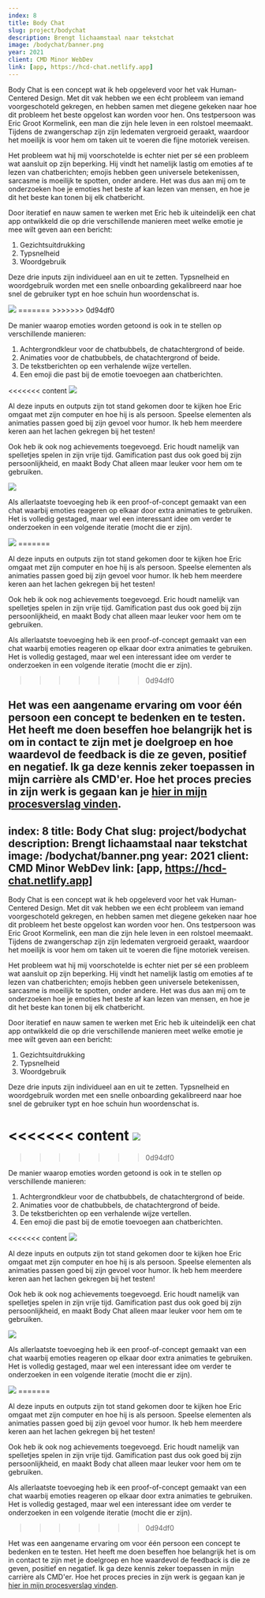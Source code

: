 ```yaml
---
index: 8
title: Body Chat
slug: project/bodychat
description: Brengt lichaamstaal naar tekstchat
image: /bodychat/banner.png
year: 2021
client: CMD Minor WebDev
link: [app, https://hcd-chat.netlify.app]
---
```


<script>
  import Image from '$lib/components/atoms/Image.svelte'
</script>

Body Chat is een concept wat ik heb opgeleverd voor het vak Human-Centered Design. Met dit vak hebben we een écht probleem van iemand voorgeschoteld gekregen, en hebben samen met diegene gekeken naar hoe dit probleem het beste opgelost kan worden voor hen. Ons testpersoon was Eric Groot Kormelink, een man die zijn hele leven in een rolstoel meemaakt. Tijdens de zwangerschap zijn zijn ledematen vergroeid geraakt, waardoor het moeilijk is voor hem om taken uit te voeren die fijne motoriek vereisen.

Het probleem wat hij mij voorschotelde is echter niet per sé een probleem wat aansluit op zijn beperking. Hij vindt het namelijk lastig om emoties af te lezen van chatberichten; emojis hebben geen universele betekenissen, sarcasme is moeilijk te spotten, onder andere. Het was dus aan mij om te onderzoeken hoe je emoties het beste af kan lezen van mensen, en hoe je dit het beste kan tonen bij elk chatbericht.

Door iteratief en nauw samen te werken met Eric heb ik uiteindelijk een chat app ontwikkeld die op drie verschillende manieren meet welke emotie je mee wilt geven aan een bericht:

1. Gezichtsuitdrukking
2. Typsnelheid
3. Woordgebruik

Deze drie inputs zijn individueel aan en uit te zetten. Typsnelheid en woordgebruik worden met een snelle onboarding gekalibreerd naar hoe snel de gebruiker typt en hoe schuin hun woordenschat is.

<Image lazy format="caption" src="/bodychat/inputs.png" caption="De drie verschillende soorten inputs worden stuk voor stuk aan je uitgelegd en ingesteld op hoe jij je computer gebruikt." />
=======
<!-- TODO: Screenshots van inputs bij onboarding toevoegen -->
>>>>>>> 0d94df0

De manier waarop emoties worden getoond is ook in te stellen op verschillende manieren:

1. Achtergrondkleur voor de chatbubbels, de chatachtergrond of beide.
2. Animaties voor de chatbubbels, de chatachtergrond of beide.
3. De tekstberichten op een verhalende wijze vertellen.
4. Een emoji die past bij de emotie toevoegen aan chatberichten.

<<<<<<< content
<Image lazy format="caption" src="/bodychat/outputs.png" caption="De manier waarop emoties worden getoond in de chats zijn nauwkeurig in te stellen op jouw persoonlijke smaak." />

Al deze inputs en outputs zijn tot stand gekomen door te kijken hoe Eric omgaat met zijn computer en hoe hij is als persoon. Speelse elementen als animaties passen goed bij zijn gevoel voor humor. Ik heb hem meerdere keren aan het lachen gekregen bij het testen!

Ook heb ik ook nog achievements toegevoegd. Eric houdt namelijk van spelletjes spelen in zijn vrije tijd. Gamification past dus ook goed bij zijn persoonlijkheid, en maakt Body Chat alleen maar leuker voor hem om te gebruiken.

<Image lazy format="caption" src="/bodychat/achievements.png" caption="Achievements voegen een speels element toe aan de app. Gotta catch them all!" />

Als allerlaatste toevoeging heb ik een proof-of-concept gemaakt van een chat waarbij emoties reageren op elkaar door extra animaties te gebruiken. Het is volledig gestaged, maar wel een interessant idee om verder te onderzoeken in een volgende iteratie (mocht die er zijn).

<Image lazy format="caption" src="/bodychat/proof-of-concept.png" caption="Het boze gesprek tussen Berend Jr. en Sr. laat theatraal zien hoe emoties op elkaar in kunnen spelen in een chat-omgeving." />
=======
<!-- TODO: Screenshot van output onboarding toevoegen toevoegen -->

Al deze inputs en outputs zijn tot stand gekomen door te kijken hoe Eric omgaat met zijn computer en hoe hij is als persoon. Speelse elementen als animaties passen goed bij zijn gevoel voor humor. Ik heb hem meerdere keren aan het lachen gekregen bij het testen!

Ook heb ik ook nog achievements toegevoegd. Eric houdt namelijk van spelletjes spelen in zijn vrije tijd. Gamification past dus ook goed bij zijn persoonlijkheid, en maakt Body chat alleen maar leuker voor hem om te gebruiken.

<!-- TODO: Screenshot van achievements toevoegen -->

Als allerlaatste toevoeging heb ik een proof-of-concept gemaakt van een chat waarbij emoties reageren op elkaar door extra animaties te gebruiken. Het is volledig gestaged, maar wel een interessant idee om verder te onderzoeken in een volgende iteratie (mocht die er zijn).

<!-- TODO: Screenshot toevoegen van proof-of-concept chat -->
>>>>>>> 0d94df0

Het was een aangename ervaring om voor één persoon een concept te bedenken en te testen. Het heeft me doen beseffen hoe belangrijk het is om in contact te zijn met je doelgroep en hoe waardevol de feedback is die ze geven, positief en negatief. Ik ga deze kennis zeker toepassen in mijn carrière als CMD'er. Hoe het proces precies in zijn werk is gegaan kan je [hier in mijn procesverslag vinden](https://github.com/jonahgoldwastaken/human-centered-design-2021).
---
index: 8
title: Body Chat
slug: project/bodychat
description: Brengt lichaamstaal naar tekstchat
image: /bodychat/banner.png
year: 2021
client: CMD Minor WebDev
link: [app, https://hcd-chat.netlify.app]
---

<script>
  import Image from '$lib/components/atoms/Image.svelte'
</script>

Body Chat is een concept wat ik heb opgeleverd voor het vak Human-Centered Design. Met dit vak hebben we een écht probleem van iemand voorgeschoteld gekregen, en hebben samen met diegene gekeken naar hoe dit probleem het beste opgelost kan worden voor hen. Ons testpersoon was Eric Groot Kormelink, een man die zijn hele leven in een rolstoel meemaakt. Tijdens de zwangerschap zijn zijn ledematen vergroeid geraakt, waardoor het moeilijk is voor hem om taken uit te voeren die fijne motoriek vereisen.

Het probleem wat hij mij voorschotelde is echter niet per sé een probleem wat aansluit op zijn beperking. Hij vindt het namelijk lastig om emoties af te lezen van chatberichten; emojis hebben geen universele betekenissen, sarcasme is moeilijk te spotten, onder andere. Het was dus aan mij om te onderzoeken hoe je emoties het beste af kan lezen van mensen, en hoe je dit het beste kan tonen bij elk chatbericht.

Door iteratief en nauw samen te werken met Eric heb ik uiteindelijk een chat app ontwikkeld die op drie verschillende manieren meet welke emotie je mee wilt geven aan een bericht:

1. Gezichtsuitdrukking
2. Typsnelheid
3. Woordgebruik

Deze drie inputs zijn individueel aan en uit te zetten. Typsnelheid en woordgebruik worden met een snelle onboarding gekalibreerd naar hoe snel de gebruiker typt en hoe schuin hun woordenschat is.

<<<<<<< content
<Image lazy format="caption" src="/bodychat/inputs.png" caption="De drie verschillende soorten inputs worden stuk voor stuk aan je uitgelegd en ingesteld op hoe jij je computer gebruikt." />
=======
<!-- TODO: Screenshots van inputs bij onboarding toevoegen -->
>>>>>>> 0d94df0

De manier waarop emoties worden getoond is ook in te stellen op verschillende manieren:

1. Achtergrondkleur voor de chatbubbels, de chatachtergrond of beide.
2. Animaties voor de chatbubbels, de chatachtergrond of beide.
3. De tekstberichten op een verhalende wijze vertellen.
4. Een emoji die past bij de emotie toevoegen aan chatberichten.

<<<<<<< content
<Image lazy format="caption" src="/bodychat/outputs.png" caption="De manier waarop emoties worden getoond in de chats zijn nauwkeurig in te stellen op jouw persoonlijke smaak." />

Al deze inputs en outputs zijn tot stand gekomen door te kijken hoe Eric omgaat met zijn computer en hoe hij is als persoon. Speelse elementen als animaties passen goed bij zijn gevoel voor humor. Ik heb hem meerdere keren aan het lachen gekregen bij het testen!

Ook heb ik ook nog achievements toegevoegd. Eric houdt namelijk van spelletjes spelen in zijn vrije tijd. Gamification past dus ook goed bij zijn persoonlijkheid, en maakt Body Chat alleen maar leuker voor hem om te gebruiken.

<Image lazy format="caption" src="/bodychat/achievements.png" caption="Achievements voegen een speels element toe aan de app. Gotta catch them all!" />

Als allerlaatste toevoeging heb ik een proof-of-concept gemaakt van een chat waarbij emoties reageren op elkaar door extra animaties te gebruiken. Het is volledig gestaged, maar wel een interessant idee om verder te onderzoeken in een volgende iteratie (mocht die er zijn).

<Image lazy format="caption" src="/bodychat/proof-of-concept.png" caption="Het boze gesprek tussen Berend Jr. en Sr. laat theatraal zien hoe emoties op elkaar in kunnen spelen in een chat-omgeving." />
=======
<!-- TODO: Screenshot van output onboarding toevoegen toevoegen -->

Al deze inputs en outputs zijn tot stand gekomen door te kijken hoe Eric omgaat met zijn computer en hoe hij is als persoon. Speelse elementen als animaties passen goed bij zijn gevoel voor humor. Ik heb hem meerdere keren aan het lachen gekregen bij het testen!

Ook heb ik ook nog achievements toegevoegd. Eric houdt namelijk van spelletjes spelen in zijn vrije tijd. Gamification past dus ook goed bij zijn persoonlijkheid, en maakt Body chat alleen maar leuker voor hem om te gebruiken.

<!-- TODO: Screenshot van achievements toevoegen -->

Als allerlaatste toevoeging heb ik een proof-of-concept gemaakt van een chat waarbij emoties reageren op elkaar door extra animaties te gebruiken. Het is volledig gestaged, maar wel een interessant idee om verder te onderzoeken in een volgende iteratie (mocht die er zijn).

<!-- TODO: Screenshot toevoegen van proof-of-concept chat -->
>>>>>>> 0d94df0

Het was een aangename ervaring om voor één persoon een concept te bedenken en te testen. Het heeft me doen beseffen hoe belangrijk het is om in contact te zijn met je doelgroep en hoe waardevol de feedback is die ze geven, positief en negatief. Ik ga deze kennis zeker toepassen in mijn carrière als CMD'er. Hoe het proces precies in zijn werk is gegaan kan je [hier in mijn procesverslag vinden](https://github.com/jonahgoldwastaken/human-centered-design-2021).

